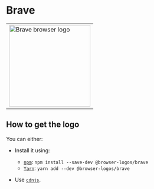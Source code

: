 Brave
=====

<!-- markdownlint-disable line-length no-inline-html -->
<table>
    <tr height=230>
        <td>
            <a href="https://github.com/alrra/browser-logos/tree/64101e22c5cc9a61c39041d324f38fae36532614/src/brave">
                <img width=220 src="https://raw.githubusercontent.com/alrra/browser-logos/64101e22c5cc9a61c39041d324f38fae36532614/src/brave/brave.svg?sanitize=true" alt="Brave browser logo">
            </a>
        </td>
    </tr>
</table>
<!-- markdownlint-enable line-length no-inline-html -->

How to get the logo
-------------------

You can either:

* Install it using:

  * [`npm`][npm]: `npm install --save-dev @browser-logos/brave`
  * [`Yarn`][yarn]: `yarn add --dev @browser-logos/brave`

* Use [`cdnjs`][cdnjs].

<!-- Link labels: -->

[cdnjs]: https://cdnjs.com/libraries/browser-logos
[npm]: https://www.npmjs.com/
[yarn]: https://yarnpkg.com/
